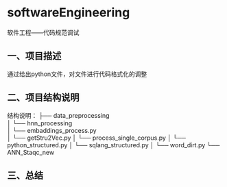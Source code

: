 # softwareEngineering
软件工程——代码规范调试
## 一、项目描述
通过给出python文件，对文件进行代码格式化的调整
## 二、项目结构说明
结构说明：
├── data_preprocessing  
│   └── hnn_processing  
│        └── embaddings_process.py  
│        └── getStru2Vec.py
│        └── process_single_corpus.py
│        └── python_structured.py
│        └── sqlang_structured.py
│        └── word_dirt.py
└── ANN_Staqc_new 
## 三、总结

